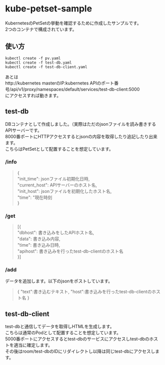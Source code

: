 # kube-petset-sample
KubernetesのPetSetの挙動を確認するために作成したサンプルです。  
2つのコンテナで構成されています。

## 使い方
```
kubectl create -f pv.yaml
kubectl create -f test-db.yaml
kubectl create -f test-db-client.yaml
```

あとは  
http://kubernetes masterのIP:kubernetes APIのポート番号/api/v1/proxy/namespaces/default/services/test-db-client:5000  
にアクセスすれば動きます。

## test-db
DBコンテナとして作成しました。（実際はただのjsonファイルを読み書きするAPIサーバーです。  
8000番ポートにHTTPアクセスするとjsonの内容を取得したり追記したり出来ます。  
こちらはPetSetとして配置することを想定しています。

### /info
>{  
>  "init_time": jsonファイル初期化日時,  
>  "current_host": APIサーバーのホスト名,  
>  "init_host": jsonファイルを初期化したホスト名,  
>  "time": "現在時刻  
>}

### /get
>[{  
>  "dbhost": 書き込みをしたAPIホスト名,  
>  "data": 書き込み内容,  
>  "time": 書き込み日時,  
>  "apihost": 書き込みを行ったtest-db-clientのホスト名  
>}]

### /add
データを追加します。以下のjsonをポストしています。
>{
>  "text":書き込むテキスト,
>  "host":書き込みを行ったtest-db-clientのホスト名
>}

## test-db-client
test-dbと通信してデータを取得しHTMLを生成します。  
こちらは通常のPodとして配置することを想定しています。  
5000番ポートにアクセスするとtest-dbのサービスにアクセスしtest-dbのホストを適当に確定します。  
その後はroom/test-dbのIDにリダイレクトし以降は同じtest-dbにアクセスします。

